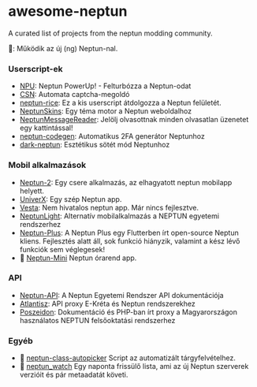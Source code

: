 # awesome-neptun
A curated list of projects from the neptun modding community.

🌟: Működik az új (ng) Neptun-nal.

### Userscript-ek
- [NPU](https://github.com/solymosi/npu): Neptun PowerUp! - Felturbózza a Neptun-odat
- [CSN](https://github.com/LetsUpdate/CSN): Automata captcha-megoldó
- [neptun-rice](https://github.com/glorantq/neptun-rice): Ez a kis userscript átdolgozza a Neptun felületét.
- [NeptunSkins](https://github.com/Balint66/NeptunSkins): Egy téma motor a Neptun weboldalhoz
- [NeptunMessageReader](https://github.com/FeaXR/NeptunMessageReader): Jelölj olvasottnak minden olvasatlan üzenetet egy kattintással!
- [neptun-codegen](https://github.com/fzs111/neptun-codegen): Automatikus 2FA generátor Neptunhoz
- [dark-neptun](https://github.com/boglarkla/dark-neptun): Esztétikus sötét mód Neptunhoz

### Mobil alkalmazások
- [Neptun-2](https://github.com/domedav/Neptun-2): Egy csere alkalmazás, az elhagyatott neptun mobilapp helyett.
- [UniverX](https://github.com/univerx/UniverX): Egy szép Neptun app.
- [Vesta](https://github.com/Balint66/Vesta): Nem hivatalos neptun app. Már nincs fejlesztve.
- [NeptunLight](https://github.com/marcelltoth/NeptunLight): Alternatív mobilalkalmazás a NEPTUN egyetemi rendszerhez
- [Neptun-Plus](https://github.com/GreGamingHUN/Neptun-Plus): A Neptun Plus egy Flutterben írt open-source Neptun kliens. Fejlesztés alatt áll, sok funkció hiányzik, valamint a kész lévő funkciók sem véglegesek!
- 🌟 [Neptun-Mini](https://github.com/domedav/Neptun-Mini) Neptun órarend app.

### API
- [Neptun-API](https://github.com/GreGamingHUN/Neptun-API): A Neptun Egyetemi Rendszer API dokumentációja
- [Atlantisz](https://github.com/RuzsaGergely/Atlantisz): API proxy E-Kréta és Neptun rendszerekhez
- [Poszeidon](https://github.com/RuzsaGergely/Poszeidon): Dokumentáció és PHP-ban írt proxy a Magyarországon használatos NEPTUN felsőoktatási rendszerhez

### Egyéb
- 🌟 [neptun-class-autopicker](https://github.com/0xGREG/neptun-class-autopicker) Script az automatizált tárgyfelvételhez.
- 🌟 [neptun_watch](https://github.com/neptun-extension-project/neptun_watch) Egy naponta frissülő lista, ami az új Neptun szerverek verzióit és pár metaadatát követi.
